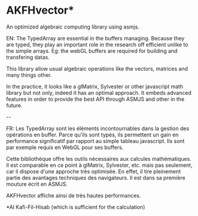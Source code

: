 AKFHvector*
==========

An optimized algebraic computing library using asmjs.


EN: The TypedArray are essential in the buffers managing. Because they are typed,
they play an important role in the research off efficient unlike to the simple arrays.
Eg: the webGL buffers are required for building and transfering datas.

This library allow usual algebraic operations like the vectors, matrices and many things other.

In the practice, it looks like a glMatrix, Sylvester or other javascript math library but not only, 
indeed it has an optimal approach. 
It embeds advanced features in order to provide the best API through ASMJS and other in the future.

--

FR: Les TypedArray sont les éléments incontournables dans la gestion des opérations
en buffer. Parce qu'ils sont typés, ils permettent un gain en performance significatif
par rapport au simple tableau javascript. Ils sont par exemple requis en WebGL pour ses buffers.

Cette bibliothèque offre les outils nécessaires aux calcules mathématiques. 
Il est comparable en ce point à glMatrix, Sylvester, etc. mais pas seulement, car il
dispose d'une approche très optimisée. En effet, il tire pleinement partie des avantages
techniques des navigateurs. Il est dans sa première mouture écrit en ASMJS.

AKFHvector affiche ainsi de très hautes performances.

*Al Kafi-Fil-Hisab (which is sufficient for the calculation)

